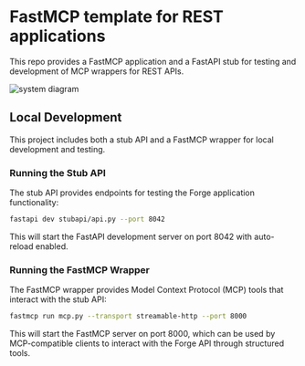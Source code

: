 
# FastMCP template for REST applications

This repo provides a FastMCP application and a FastAPI stub for testing and development of MCP wrappers for REST APIs.

![system diagram](diagram.png)

## Local Development

This project includes both a stub API and a FastMCP wrapper for local development and testing.

### Running the Stub API

The stub API provides endpoints for testing the Forge application functionality:

```bash
fastapi dev stubapi/api.py --port 8042
```

This will start the FastAPI development server on port 8042 with auto-reload enabled.

### Running the FastMCP Wrapper

The FastMCP wrapper provides Model Context Protocol (MCP) tools that interact with the stub API:

```bash
fastmcp run mcp.py --transport streamable-http --port 8000
```

This will start the FastMCP server on port 8000, which can be used by MCP-compatible clients to interact with the Forge API through structured tools.